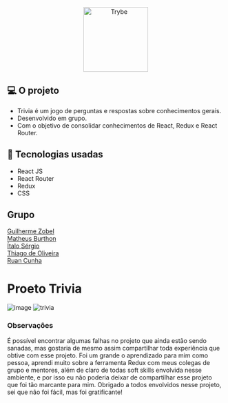 <div align="center">
 <a href=https://www.betrybe.com "Trybe" target="_blank"> <img src=https://assets-global.website-files.com/61549abf6fb9ca5e91bc5709/61549abf6fb9ca4630bc5747_Logo.svg width="150px" Trybe" alt="Trybe"/>
</a>
</div>
   
## 💻 O projeto
* Trivia é um jogo de perguntas e respostas sobre conhecimentos gerais.
* Desenvolvido em grupo.
* Com o objetivo de consolidar conhecimentos de React, Redux e React Router.

## 🧰 Tecnologias usadas
* React JS
* React Router
* Redux
* CSS

## Grupo

<a href="https://github.com/Guilherme-Zobel" >Guilherme Zobel</a>
<br>
<a href="https://github.com/MatheusBurthon91" >Matheus Burthon</a>
<br>
<a href="https://github.com/italosergio" >Ítalo Sérgio</a>
<br>
<a href="https://github.com/RuanCunha" >Thiago de Oliveira</a>
<br>
<a href="https://github.com/ThDevTrader" >Ruan Cunha</a>

# Proeto Trivia

![image](https://user-images.githubusercontent.com/87620994/164816426-60b8806a-b2ce-4c48-9f9d-c6dcd902f407.png)
![trivia](https://user-images.githubusercontent.com/87620994/164817902-6a9daaf9-0183-4c9d-bf29-23dbe33ee8d1.gif)



### Observações

É possível encontrar algumas falhas no projeto que ainda estão sendo sanadas, mas gostaria de mesmo assim compartilhar toda experiência que obtive com esse projeto. Foi um grande o aprendizado para mim como pessoa, aprendi muito sobre a ferramenta Redux com meus colegas de grupo e mentores, além de claro de todas soft skills envolvida nesse ambiente, e por isso eu não poderia deixar de compartilhar esse projeto que foi tão marcante para mim. Obrigado a todos envolvidos nesse projeto, sei que não foi fácil, mas foi gratificante!
